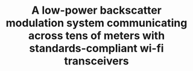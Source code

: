 ---
layout: publication
title: A low-power backscatter modulation system communicating across tens of meters
  with standards-compliant wi-fi transceivers
short_title: A low-power backscatter modulation system communicating across tens of
  meters with standards-compliant wi-fi transceivers
authors: PHP Wang, C Zhang, H Yang, M Dunna, D Bharadia, PP Mercier,
conference: IEEE Journal of Solid-State Circuits (ISSCC 2020)
confurl: https://doi.org/10.1145/2486001
paper: /files/papers/jssc-wifibackscatter.pdf
excerpt: '2 cites: https://scholar.google.com/scholar?oi=bibs\&amp;hl=en\&amp;cites=11843764222899462876'
tags: Uncategorized
---